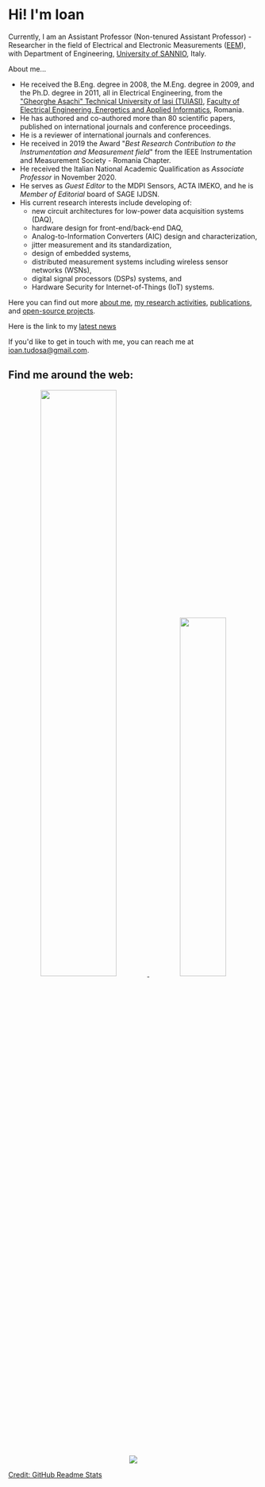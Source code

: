 # Hi! I'm Ioan

Currently, I am an Assistant Professor (Non-tenured Assistant Professor) - Researcher in the field of Electrical and Electronic Measurements ([EEM](https://en.wikipedia.org/wiki/Electrical_measurements)), with Department of Engineering, [University of SANNIO](https://www.unisannio.it/), Italy.

About me...
- He received the B.Eng. degree in 2008, the M.Eng. degree in 2009, and the Ph.D. degree in 2011, all in Electrical Engineering, from the ["Gheorghe Asachi" Technical University of Iasi (TUIASI)](https://www.tuiasi.ro/?lang=en), [Faculty of Electrical Engineering, Energetics and Applied Informatics](https://ieeia.tuiasi.ro/), Romania.
- He has authored and co-authored more than 80 scientific papers, published on international journals and conference proceedings. 
- He is a reviewer of international journals and conferences.
- He received in 2019 the Award "_Best Research Contribution to the Instrumentation and Measurement field_" from the IEEE Instrumentation and Measurement Society - Romania Chapter. 
- He received the Italian National Academic Qualification as _Associate Professor_ in November 2020.
- He serves as _Guest Editor_ to the MDPI Sensors, ACTA IMEKO, and he is _Member of Editorial_ board of SAGE IJDSN.
- His current research interests include developing of: 
  - new circuit architectures for low-power data acquisition systems (DAQ), 
  - hardware design for front-end/back-end DAQ, 
  - Analog-to-Information Converters (AIC) design and characterization, 
  - jitter measurement and its standardization,
  - design of embedded systems, 
  - distributed measurement systems including wireless sensor networks (WSNs), 
  - digital signal processors (DSPs) systems, and 
  - Hardware Security for Internet-of-Things (IoT) systems.

Here you can find out more [about me](https://ioantudosa.net/cv.html), [my research activities](https://ioantudosa.net/research.html), [publications](https://ioantudosa.net/publications.html), and [open-source projects](https://ioantudosa.net/software.html).

Here is the link to my [latest news](https://ioantudosa.net/highlights.html)

If you'd like to get in touch with me, you can reach me at <ioan.tudosa@gmail.com>.

## Find me around the web: <a href="https://ioantudosa.net/cv.html">
  
<p align="center">
<img height="auto" width="55%" src ="https://github-readme-stats.vercel.app/api?username=itudosa&show_icons=true&count_private=true&theme=dark&hide_border=true&bg_color=00000000">
<img height="auto" width="43%" src ="https://github-readme-stats.vercel.app/api/top-langs/?username=itudosa&layout=compact&hide_border=true&theme=dark&bg_color=00000000&langs_count=6&hide=jupyter%20notebook,tex,css,php">
<img src ="https://github-readme-streak-stats.herokuapp.com?user=itudosa&theme=dark&hide_border=true&background=FFFFFF00">
</p>

Credit: [GitHub Readme Stats](https://github.com/anuraghazra/github-readme-stats)
